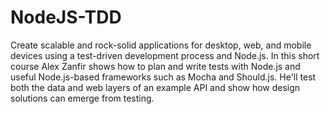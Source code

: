 # NodeJS-TDD

Create scalable and rock-solid applications for desktop, web, and mobile devices using a test-driven development process and Node.js. In this short course Alex Zanfir shows how to plan and write tests with Node.js and useful Node.js-based frameworks such as Mocha and Should.js. He'll test both the data and web layers of an example API and show how design solutions can emerge from testing.
